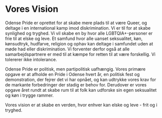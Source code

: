 # Vores Vision
Odense Pride er oprettet for at skabe mere plads til at være Queer, og deltage i en international kamp imod diskrimination. Vi er til for at skabe synlighed og tryghed. Vi vil skabe en by hvor alle LGBTQIA+-personer er frie til at elske og leve. Et samfund hvor alle uanset seksualitet, køn, kønsudtryk, hudfarve, religion og ophav kan deltage i samfundet uden at møde had eller diskrimination. Vi forventer derfor også at alle samarbejdspartnere er med til at kæmpe for retten til at være forskellig. Vi tolererer ikke intolerance.

Odense Pride er politisk, men partipolitisk uafhængig. Vores primære opgave er at afholde en Pride i Odense hvert år, en politisk fest og demonstration, der fejrer det vi har opnået, og kan udtrykke vores krav for de markante forbedringer der stadig er behov for. Derudover er vores opgave året rundt at skabe rum til at folk kan udforske sin egen seksualitet og køn i trygge rammer.

Vores vision er at skabe en verden, hvor enhver kan elske og leve - frit og i tryghed.
